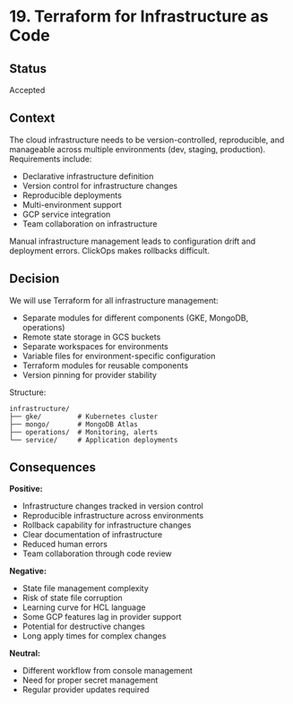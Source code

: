 # 19. Terraform for Infrastructure as Code

## Status

Accepted

## Context

The cloud infrastructure needs to be version-controlled, reproducible, and manageable across multiple environments (dev, staging, production). Requirements include:
- Declarative infrastructure definition
- Version control for infrastructure changes
- Reproducible deployments
- Multi-environment support
- GCP service integration
- Team collaboration on infrastructure

Manual infrastructure management leads to configuration drift and deployment errors. ClickOps makes rollbacks difficult.

## Decision

We will use Terraform for all infrastructure management:
- Separate modules for different components (GKE, MongoDB, operations)
- Remote state storage in GCS buckets
- Separate workspaces for environments
- Variable files for environment-specific configuration
- Terraform modules for reusable components
- Version pinning for provider stability

Structure:
```
infrastructure/
├── gke/         # Kubernetes cluster
├── mongo/       # MongoDB Atlas
├── operations/  # Monitoring, alerts
└── service/     # Application deployments
```

## Consequences

**Positive:**
- Infrastructure changes tracked in version control
- Reproducible infrastructure across environments
- Rollback capability for infrastructure changes
- Clear documentation of infrastructure
- Reduced human errors
- Team collaboration through code review

**Negative:**
- State file management complexity
- Risk of state file corruption
- Learning curve for HCL language
- Some GCP features lag in provider support
- Potential for destructive changes
- Long apply times for complex changes

**Neutral:**
- Different workflow from console management
- Need for proper secret management
- Regular provider updates required